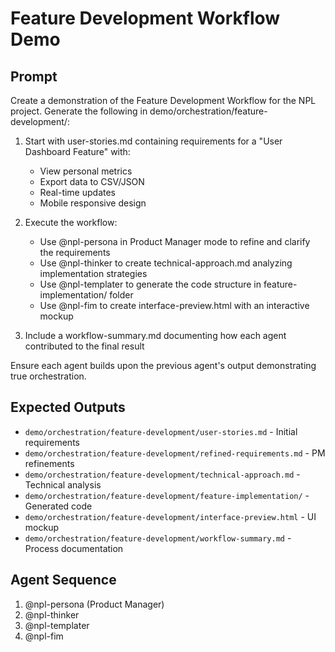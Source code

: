 # Feature Development Workflow Demo

## Prompt

Create a demonstration of the Feature Development Workflow for the NPL project. Generate the following in demo/orchestration/feature-development/:

1. Start with user-stories.md containing requirements for a "User Dashboard Feature" with:
   - View personal metrics
   - Export data to CSV/JSON
   - Real-time updates
   - Mobile responsive design

2. Execute the workflow:
   - Use @npl-persona in Product Manager mode to refine and clarify the requirements
   - Use @npl-thinker to create technical-approach.md analyzing implementation strategies
   - Use @npl-templater to generate the code structure in feature-implementation/ folder
   - Use @npl-fim to create interface-preview.html with an interactive mockup

3. Include a workflow-summary.md documenting how each agent contributed to the final result

Ensure each agent builds upon the previous agent's output demonstrating true orchestration.

## Expected Outputs

- `demo/orchestration/feature-development/user-stories.md` - Initial requirements
- `demo/orchestration/feature-development/refined-requirements.md` - PM refinements
- `demo/orchestration/feature-development/technical-approach.md` - Technical analysis
- `demo/orchestration/feature-development/feature-implementation/` - Generated code
- `demo/orchestration/feature-development/interface-preview.html` - UI mockup
- `demo/orchestration/feature-development/workflow-summary.md` - Process documentation

## Agent Sequence

1. @npl-persona (Product Manager)
2. @npl-thinker
3. @npl-templater
4. @npl-fim